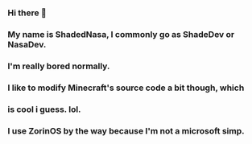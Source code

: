 ### Hi there 👋
### My name is ShadedNasa, I commonly go as ShadeDev or NasaDev.

### I'm really bored normally.
### I like to modify Minecraft's source code a bit though, which
### is cool i guess. lol.

### I use ZorinOS by the way because I'm not a microsoft simp.

